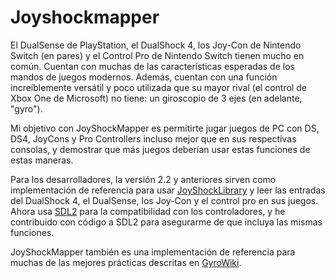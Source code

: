 # Joyshockmapper
El DualSense de PlayStation, el DualShock 4, los Joy-Con de Nintendo Switch (en pares) y el Control Pro de Nintendo Switch tienen mucho en común. Cuentan con muchas de las características esperadas de los mandos de juegos modernos. Además, cuentan con una función increíblemente versátil y poco utilizada que su mayor rival (el control de Xbox One de Microsoft) no tiene: un giroscopio de 3 ejes (en adelante, "gyro").

Mi objetivo con JoyShockMapper es permitirte jugar juegos de PC con DS, DS4, JoyCons y Pro Controllers incluso mejor que en sus respectivas consolas, y demostrar que más juegos deberían usar estas funciones de estas maneras.

Para los desarrolladores, la versión 2.2 y anteriores sirven como implementación de referencia para usar [JoyShockLibrary](https://github.com/jibbsmart/JoyShockLibrary) y leer las entradas del DualShock 4, el DualSense, los Joy-Con y el control pro en sus juegos. Ahora usa [SDL2](https://github.com/libsdl-org/SDL) para la compatibilidad con los controladores, y he contribuido con código a SDL2 para asegurarme de que incluya las mismas funciones.

JoyShockMapper también es una implementación de referencia para muchas de las mejores prácticas descritas en [GyroWiki](http://gyrowiki.jibbsmart.com).
